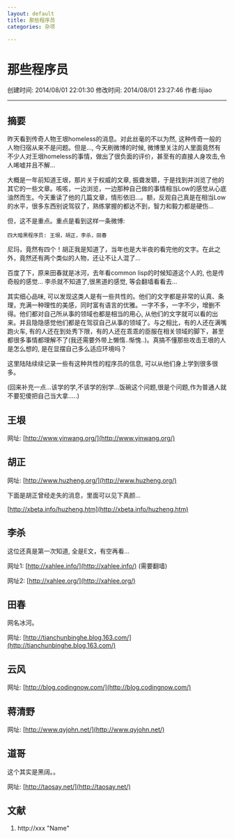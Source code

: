 ```yaml
---
layout: default
title: 那些程序员
categories: 杂项

---
```


# 那些程序员
创建时间: 2014/08/01 22:01:30  修改时间: 2014/08/01 23:27:46 作者:lijiao

----

## 摘要

昨天看到传奇人物王垠homeless的消息。对此丝毫的不以为然, 这种传奇一般的人物归宿从来不是问题。但是..., 今天刷微博的时候, 微博里关注的人里面竟然有不少人对王垠homeless的事情，做出了很负面的评价，甚至有的直接人身攻击,令人唏嘘并且不解...

大概是一年前知道王垠，那片关于权威的文章, 振聋发聩，于是找到并浏览了他的其它的一些文章。咳咳，一边浏览，一边那种自己做的事情相当Low的感觉从心底油然而生。今天重读了他的几篇文章，情形依旧...。额，反观自己真是在相当Low的水平，很多东西别说驾驭了，熟练掌握的都达不到，智力和毅力都是硬伤...

但，这不是重点。重点是看到这样一条微博:

	四大暗黑程序员: 王垠，胡正，李杀，田春

尼玛，竟然有四个！胡正我是知道了，当年也是大半夜的看完他的文字。在此之外，竟然还有两个类似的人物，还让不让人混了...

百度了下，原来田春就是冰河，去年看common lisp的时候知道这个人的, 也是传奇般的感觉... 李杀就不知道了,很黑道的感觉, 等会翻墙看看去...

其实细心品味, 可以发现这类人是有一些共性的。他们的文字都是非常的认真、条理，充满一种理性的美感，同时富有语言的优雅。一字不多，一字不少，增删不得。他们都对自己所从事的领域也都是相当的用心, 从他们的文字就可以看的出来。并且隐隐感觉他们都是在驾驭自己从事的领域了。与之相比，有的人还在满嘴跑火车, 有的人还在到处秀下限，有的人还在乖乖的臣服在相关领域的脚下，甚至都很多事情都理解不了(我还需要外带上懒惰..惭愧..)。真搞不懂那些攻击王垠的人是怎么想的, 是在显摆自己多么适应环境吗？

这里陆陆续续记录一些有这种共性的程序员的信息, 可以从他们身上学到很多很多。

(回来补充一点...该学的学,不该学的别学...饭碗这个问题,很是个问题,作为普通人就不要犯傻把自己当大拿.....)


## 王垠

网址: [http://www.yinwang.org/](http://www.yinwang.org/)

## 胡正

网址: [http://www.huzheng.org/](http://www.huzheng.org/)

下面是胡正曾经走失的消息，里面可以见下真颜...

[http://xbeta.info/huzheng.htm](http://xbeta.info/huzheng.htm)

## 李杀

这位还真是第一次知道, 全是E文，有空再看...

网址1:  [http://xahlee.info/](http://xahlee.info/)  (需要翻墙)

网址2:  [http://xahlee.org/](http://xahlee.org/)

## 田春

网名冰河。

网址: [http://tianchunbinghe.blog.163.com/](http://tianchunbinghe.blog.163.com/)

## 云风

网址: [http://blog.codingnow.com/](http://blog.codingnow.com/)

## 蒋清野

网址: [http://www.qyjohn.net/](http://www.qyjohn.net/)

## 道哥

这个其实是黑阔。。

网址: [http://taosay.net/](http://taosay.net/)

## 文献
1. http://xxx  "Name"



